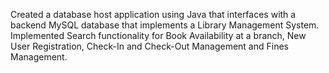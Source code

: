 Created a database host application using Java that interfaces with a backend MySQL database that implements a Library Management System.
Implemented Search functionality for Book Availability at a branch, New User Registration, Check-In and Check-Out Management and Fines Management. 
